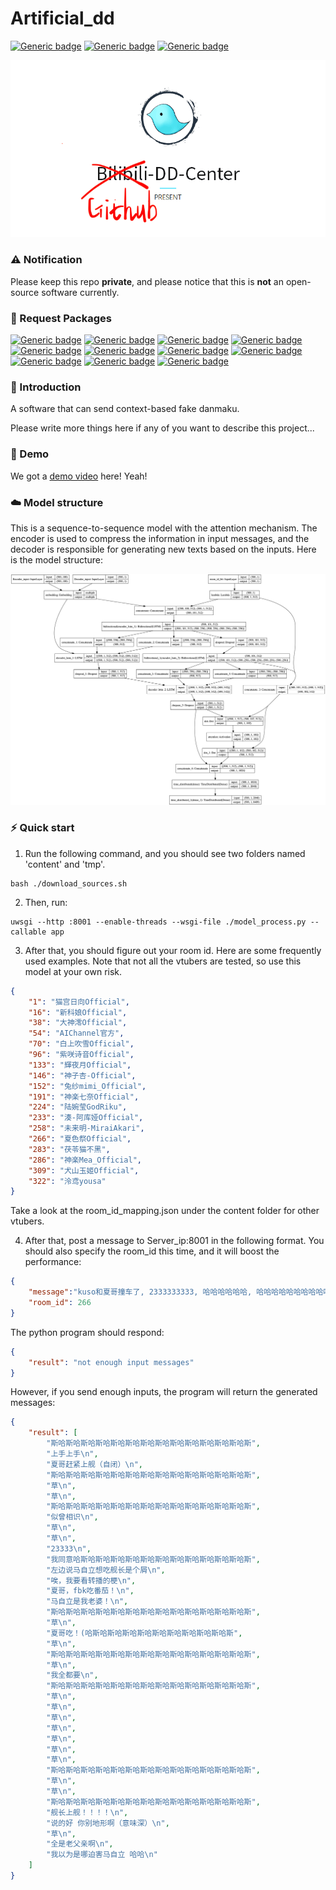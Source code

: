 # Artificial_dd

[![Generic badge](https://img.shields.io/badge/Tensorflow-keras-<COLOR>.svg)](https://shields.io/) 
[![Generic badge](https://img.shields.io/badge/github-dd_center-<COLOR>.svg)](https://shields.io/)
[![Generic badge](https://img.shields.io/badge/Beam-search-<COLOR>.svg)](https://shields.io/)
<p>
    <img src="model_picture/dd_center.png"/>
</p>

### ⚠️ Notification

Please keep this repo **private**, and please notice that this is **not** an open-source software currently. 

### 🌲 Request Packages

[![Generic badge](https://img.shields.io/badge/gdown-orange.svg)](https://shields.io/)
[![Generic badge](https://img.shields.io/badge/keras-red.svg)](https://shields.io/)
[![Generic badge](https://img.shields.io/badge/numpy-blue.svg)](https://shields.io/)
[![Generic badge](https://img.shields.io/badge/scipy-blueviolet.svg)](https://shields.io/)
[![Generic badge](https://img.shields.io/badge/tqdm-lightgrey.svg)](https://shields.io/)
[![Generic badge](https://img.shields.io/badge/jieba-ff69b4.svg)](https://shields.io/)
[![Generic badge](https://img.shields.io/badge/flask-success.svg)](https://shields.io/)
[![Generic badge](https://img.shields.io/badge/uwsgi-yellow.svg)](https://shields.io/)
[![Generic badge](https://img.shields.io/badge/pandas-grey.svg)](https://shields.io/)
[![Generic badge](https://img.shields.io/badge/pydot-cyan.svg)](https://shields.io/)
[![Generic badge](https://img.shields.io/badge/graphviz-brown.svg)](https://shields.io/)

### 📃 Introduction

A software that can send context-based fake danmaku. 

Please write more things here if any of you want to describe this project...

### 🎉 Demo

We got a [demo video](https://pan.baidu.com/s/18Pkr_VAEnXuME-NMG7HMdQ) here! Yeah!

### ☁️ Model structure

This is a sequence-to-sequence model with the attention mechanism. The encoder is used to compress the information in input messages, and the decoder is responsible for generating new texts based on the inputs. Here is the model structure:

<p>
    <img src="model_picture/model.png"/>
</p>

### ⚡️ Quick start

1. Run the following command, and you should see two folders named 'content' and 'tmp'.
```
bash ./download_sources.sh
```
2. Then, run:
```
uwsgi --http :8001 --enable-threads --wsgi-file ./model_process.py --callable app
```
3. After that, you should figure out your room id. Here are some frequently used examples. Note that not all the vtubers are tested, so use this model at your own risk.
```json
{
    "1": "猫宫日向Official",
    "16": "新科娘Official",
    "38": "大神澪Official",
    "54": "AIChannel官方",
    "70": "白上吹雪Official",
    "96": "紫咲诗音Official",
    "133": "輝夜月Official",
    "146": "神子杏-Official",
    "152": "兔纱mimi_Official",
    "191": "神楽七奈Official",
    "224": "陆婉莹GodRiku",
    "233": "湊-阿库娅Official",
    "258": "未来明-MiraiAkari",
    "266": "夏色祭Official",
    "283": "茯苓猫不黑",
    "286": "神楽Mea_Official",
    "309": "犬山玉姬Official",
    "322": "泠鸢yousa"
}
```
Take a look at the room_id_mapping.json under the content folder for other vtubers.

4. After that, post a message to Server_ip:8001 in the following format. You should also specify the room_id this time, and it will boost the performance:
```json
{
    "message":"kuso和夏哥撞车了, 2333333333, 哈哈哈哈哈哈, 哈哈哈哈哈哈哈哈哈哈哈", 
    "room_id": 266
}
```
The python program should respond:
```json
{
    "result": "not enough input messages"
}
```
However, if you send enough inputs, the program will return the generated messages:
```json
{
    "result": [
        "斯哈斯哈斯哈斯哈斯哈斯哈斯哈斯哈斯哈斯哈斯哈斯哈斯哈斯",
        "上手上手\n",
        "夏哥赶紧上舰（自闭）\n",
        "斯哈斯哈斯哈斯哈斯哈斯哈斯哈斯哈斯哈斯哈斯哈斯哈斯哈斯",
        "草\n",
        "草\n",
        "斯哈斯哈斯哈斯哈斯哈斯哈斯哈斯哈斯哈斯哈斯哈斯哈斯哈斯",
        "似曾相识\n",
        "草\n",
        "草\n",
        "23333\n",
        "我同意哈斯哈斯哈斯哈斯哈斯哈斯哈斯哈斯哈斯哈斯哈斯哈斯",
        "左边说马自立想吃舰长是个屑\n",
        "唉，我要看转播的梗\n",
        "夏哥，fbk吃番茄！\n",
        "马自立是我老婆！\n",
        "斯哈斯哈斯哈斯哈斯哈斯哈斯哈斯哈斯哈斯哈斯哈斯哈斯哈斯",
        "草\n",
        "夏哥吃！(哈斯哈斯哈斯哈斯哈斯哈斯哈斯哈斯哈斯哈斯",
        "草\n",
        "斯哈斯哈斯哈斯哈斯哈斯哈斯哈斯哈斯哈斯哈斯哈斯哈斯哈斯",
        "草\n",
        "我全都要\n",
        "斯哈斯哈斯哈斯哈斯哈斯哈斯哈斯哈斯哈斯哈斯哈斯哈斯哈斯",
        "草\n",
        "草\n",
        "草\n",
        "草\n",
        "草\n",
        "草\n",
        "草\n",
        "斯哈斯哈斯哈斯哈斯哈斯哈斯哈斯哈斯哈斯哈斯哈斯哈斯哈斯",
        "草\n",
        "草\n",
        "斯哈斯哈斯哈斯哈斯哈斯哈斯哈斯哈斯哈斯哈斯哈斯哈斯哈斯",
        "舰长上舰！！！！\n",
        "说的好 你别地形啊（意味深）\n",
        "草\n",
        "全是老父亲啊\n",
        "我以为是哪迫害马自立 哈哈\n"
    ]
}
```
